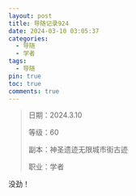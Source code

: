```yaml
---
layout: post
title: 导随记录924
date: 2024-03-10 03:05:37
categories:
  - 导随
  - 学者
tags:
  - 导随
pin: true
toc: true
comments: true
---
```

> 日期：2024.3.10
>
> 等级：60
>
> 副本：神圣遗迹无限城市街古迹
>
> 职业：学者

没劲！